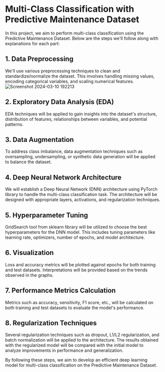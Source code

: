 # Multi-Class Classification with Predictive Maintenance Dataset

In this project, we aim to perform multi-class classification using the Predictive Maintenance Dataset. Below are the steps we'll follow along with explanations for each part:

## 1. Data Preprocessing

We'll use various preprocessing techniques to clean and standardize/normalize the dataset. This involves handling missing values, encoding categorical variables, and scaling numerical features.
![Screenshot 2024-03-10 192213](https://github.com/Sarah9515/Multi-Class-Cassification/assets/72395246/9505a37e-7d12-42d2-82eb-7cbe32b6beb2)


## 2. Exploratory Data Analysis (EDA)

EDA techniques will be applied to gain insights into the dataset's structure, distribution of features, relationships between variables, and potential patterns.

## 3. Data Augmentation

To address class imbalance, data augmentation techniques such as oversampling, undersampling, or synthetic data generation will be applied to balance the dataset.

## 4. Deep Neural Network Architecture

We will establish a Deep Neural Network (DNN) architecture using PyTorch library to handle the multi-class classification task. The architecture will be designed with appropriate layers, activations, and regularization techniques.

## 5. Hyperparameter Tuning

GridSearch tool from sklearn library will be utilized to choose the best hyperparameters for the DNN model. This includes tuning parameters like learning rate, optimizers, number of epochs, and model architecture.

## 6. Visualization

Loss and accuracy metrics will be plotted against epochs for both training and test datasets. Interpretations will be provided based on the trends observed in the graphs.

## 7. Performance Metrics Calculation

Metrics such as accuracy, sensitivity, F1 score, etc., will be calculated on both training and test datasets to evaluate the model's performance.

## 8. Regularization Techniques

Several regularization techniques such as dropout, L1/L2 regularization, and batch normalization will be applied to the architecture. The results obtained with the regularized model will be compared with the initial model to analyze improvements in performance and generalization.

By following these steps, we aim to develop an efficient deep learning model for multi-class classification on the Predictive Maintenance Dataset.
